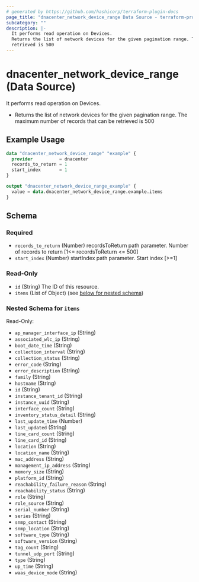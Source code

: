 ```yaml
---
# generated by https://github.com/hashicorp/terraform-plugin-docs
page_title: "dnacenter_network_device_range Data Source - terraform-provider-dnacenter"
subcategory: ""
description: |-
  It performs read operation on Devices.
  Returns the list of network devices for the given pagination range. The maximum number of records that can be
  retrieved is 500
---
```


# dnacenter_network_device_range (Data Source)

It performs read operation on Devices.

- Returns the list of network devices for the given pagination range. The maximum number of records that can be
retrieved is 500

## Example Usage

```terraform
data "dnacenter_network_device_range" "example" {
  provider          = dnacenter
  records_to_return = 1
  start_index       = 1
}

output "dnacenter_network_device_range_example" {
  value = data.dnacenter_network_device_range.example.items
}
```

<!-- schema generated by tfplugindocs -->
## Schema

### Required

- `records_to_return` (Number) recordsToReturn path parameter. Number of records to return [1<= recordsToReturn <= 500]
- `start_index` (Number) startIndex path parameter. Start index [>=1]

### Read-Only

- `id` (String) The ID of this resource.
- `items` (List of Object) (see [below for nested schema](#nestedatt--items))

<a id="nestedatt--items"></a>
### Nested Schema for `items`

Read-Only:

- `ap_manager_interface_ip` (String)
- `associated_wlc_ip` (String)
- `boot_date_time` (String)
- `collection_interval` (String)
- `collection_status` (String)
- `error_code` (String)
- `error_description` (String)
- `family` (String)
- `hostname` (String)
- `id` (String)
- `instance_tenant_id` (String)
- `instance_uuid` (String)
- `interface_count` (String)
- `inventory_status_detail` (String)
- `last_update_time` (Number)
- `last_updated` (String)
- `line_card_count` (String)
- `line_card_id` (String)
- `location` (String)
- `location_name` (String)
- `mac_address` (String)
- `management_ip_address` (String)
- `memory_size` (String)
- `platform_id` (String)
- `reachability_failure_reason` (String)
- `reachability_status` (String)
- `role` (String)
- `role_source` (String)
- `serial_number` (String)
- `series` (String)
- `snmp_contact` (String)
- `snmp_location` (String)
- `software_type` (String)
- `software_version` (String)
- `tag_count` (String)
- `tunnel_udp_port` (String)
- `type` (String)
- `up_time` (String)
- `waas_device_mode` (String)


